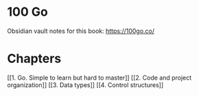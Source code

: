 
# 100 Go 
Obsidian vault notes for this book:
https://100go.co/

# Chapters
[[1. Go. Simple to learn but hard to master]]
[[2. Code and project organization]]
[[3. Data types]]
[[4. Control structures]]
